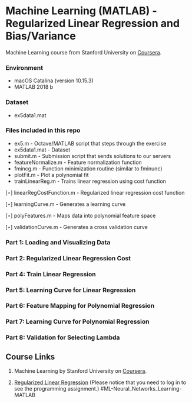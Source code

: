 # Machine Learning (MATLAB) - Regularized Linear Regression and Bias/Variance

Machine Learning course from Stanford University on [Coursera](https://www.coursera.org/learn/machine-learning/programming/Im1UC/regularized-linear-regression-and-bias-variance).

### Environment
- macOS Catalina (version 10.15.3)
- MATLAB 2018 b

### Dataset
- ex5data1.mat

### Files included in this repo
- ex5.m - Octave/MATLAB script that steps through the exercise 
- ex5data1.mat - Dataset
- submit.m - Submission script that sends solutions to our servers 
- featureNormalize.m - Feature normalization function
- fmincg.m - Function minimization routine (similar to fminunc) 
- plotFit.m - Plot a polynomial fit
- trainLinearReg.m - Trains linear regression using cost function 

[⋆] linearRegCostFunction.m - Regularized linear regression cost function

[⋆] learningCurve.m - Generates a learning curve

[⋆] polyFeatures.m - Maps data into polynomial feature space 

[⋆] validationCurve.m - Generates a cross validation curve


### Part 1: Loading and Visualizing Data  


### Part 2: Regularized Linear Regression Cost  


### Part 4: Train Linear Regression 


### Part 5: Learning Curve for Linear Regression  


### Part 6: Feature Mapping for Polynomial Regression 


### Part 7: Learning Curve for Polynomial Regression  


### Part 8: Validation for Selecting Lambda 


## Course Links 

1) Machine Learning by Stanford University on [Coursera](https://www.coursera.org/learn/machine-learning/programming/Im1UC/regularized-linear-regression-and-bias-variance).

2) [Regularized Linear Regression](https://www.coursera.org/learn/machine-learning/home/week/6)
(Please notice that you need to log in to see the programming assignment.) #ML-Neural_Networks_Learning-MATLAB